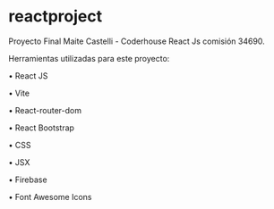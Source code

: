 # reactproject

Proyecto Final Maite Castelli - Coderhouse React Js comisión 34690.

Herramientas utilizadas para este proyecto:

• React JS 

• Vite

• React-router-dom

• React Bootstrap 

• CSS

• JSX

• Firebase

• Font Awesome Icons
